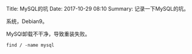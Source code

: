 Title: MySQL的坑
Date: 2017-10-29 08:10
Summary: 记录一下MySQL的坑。

系统，Debian9。

MySQl卸载不干净，导致重装失败。

```
find / -name mysql
```

